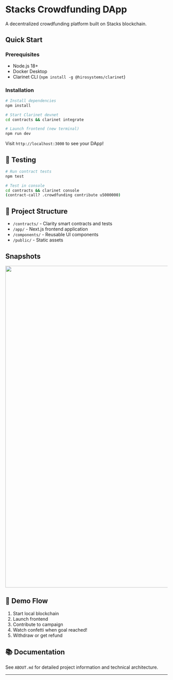 # Stacks Crowdfunding DApp 

A  decentralized crowdfunding platform built on Stacks blockchain.

##  Quick Start

### Prerequisites
- Node.js 18+
- Docker Desktop
- Clarinet CLI (`npm install -g @hirosystems/clarinet`)

### Installation

```bash
# Install dependencies
npm install

# Start Clarinet devnet
cd contracts && clarinet integrate

# Launch frontend (new terminal)
npm run dev
```

Visit `http://localhost:3000` to see your DApp!

## 🧪 Testing

```bash
# Run contract tests
npm test

# Test in console
cd contracts && clarinet console
(contract-call? .crowdfunding contribute u5000000)
```

## 📁 Project Structure

- `/contracts/` - Clarity smart contracts and tests
- `/app/` - Next.js frontend application
- `/components/` - Reusable UI components
- `/public/` - Static assets

## Snapshots
<img src="/Users/rahulnegi/Desktop/Screenshot 2025-08-29 at 2.54.19 PM.png" width="1000px">

## 🎯 Demo Flow

1. Start local blockchain
2. Launch frontend
3. Contribute to campaign
4. Watch confetti when goal reached!
5. Withdraw or get refund

## 📚 Documentation

See `ABOUT.md` for detailed project information and technical architecture.

---
